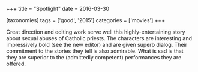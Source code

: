+++
title = "Spotlight"
date = 2016-03-30

[taxonomies]
tags = ['good', '2015']
categories = ['movies']
+++

Great direction and editing work serve well this highly-entertaining story
about sexual abuses of Catholic priests. The characters are interesting
and impressively bold (see the new editor) and are given superb dialog.
Their commitment to the stories they tell is also admirable. What is sad
is that they are superior to the (admittedly competent) performances
they are offered.
